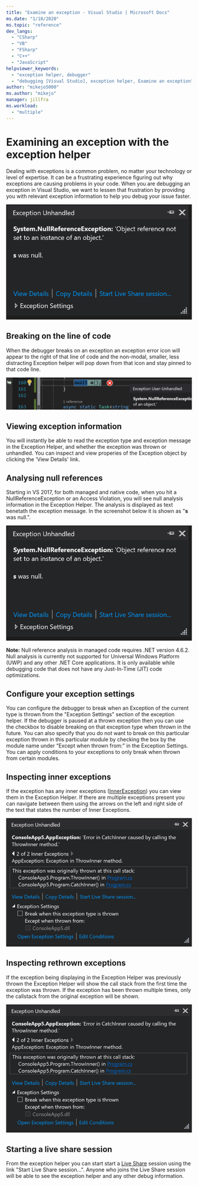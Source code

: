 ```yaml
---
title: "Examine an exception - Visual Studio | Microsoft Docs"
ms.date: "1/18/2020"
ms.topic: "reference"
dev_langs:
  - "CSharp"
  - "VB"
  - "FSharp"
  - "C++"
  - "JavaScript"
helpviewer_keywords:
  - "exception helper, debugger"
  - "debugging [Visual Studio], exception helper, Examine an exception"
author: "mikejo5000"
ms.author: "mikejo"
manager: jillfra
ms.workload:
  - "multiple"
---
```

# Examining an exception with the exception helper

Dealing with exceptions is a common problem, no matter your technology or level of expertise. It can be a frustrating experience figuring out why exceptions are causing problems in your code. When you are debugging an exception in Visual Studio, we want to lessen that frustration by providing you with relevant exception information to help you debug your issue faster.

![Exception Helper](media/debugger-exception-helper-default.png)


## Breaking on the line of code
When the debugger breaks on an exception an exception error icon will appear to the right of that line of code and the non-modal, smaller, less distracting Exception helper will pop down from that icon and stay pinned to that code line.

![Exception helper adjacent to line of code](media/debugger-exception-helper-locerror.png)

## Viewing exception information
You will instantly be able to read the exception type and exception message in the Exception Helper, and whether the exception was thrown or unhandled. You can inspect and view properies of the Exception object by clicking the 'View Details' link.

## Analysing null references
Starting in VS 2017, for both managed and native code, when you hit a NullReferenceException or an Access Violation, you will see null analysis information in the Exception Helper. The analysis is displayed as text benetath the exception message. In the screenshot below it is shown as "**s** was null.".


![Exception helper null analysis](media/debugger-exception-helper-default.png)


**Note:** Null reference analysis in managed code requires .NET version 4.6.2. Null analysis is currently not supported for Universal Windows Platform (UWP) and any other .NET Core applications. It is only available while debugging code that does not have any Just-In-Time (JIT) code optimizations.

## Configure your exception settings 
You can configure the debugger to break when an Exception of the current type is thrown from the "Exception Settings" section of the exception helper. If the debugger is paused at a thrown exception then you can use the checkbox to disable breaking on that exception type when thrown in the future. You can also specify that you do not want to break on this particular exception thrown in this particular module by checking the box by the module name under “Except when thrown from:” in the Exception Settings. You can apply conditions to your exceptions to only break when thrown from certain modules.

## Inspecting inner exceptions 
If the exception has any inner exceptions ([InnerException](https://docs.microsoft.com/en-us/dotnet/api/system.exception.innerexception?view=netframework-4.8)) you can view them in the Exception Helper. If there are multiple exceptions present you can navigate between them using the arrows on the left and right side of the text that states the number of Inner Exceptions.

![Exception helper with inner exception](media/debugger-exception-helper-innerexception.png)

## Inspecting rethrown exceptions
If the exception being displaying in the Exception Helper was previously thrown the Exception Helper will show the call stack from the first time the exception was thrown. If the exception has been thrown multiple times, only the callstack from the original exception will be shown.

![Exception helper with rethrown exceptions](media/debugger-exception-helper-innerexception.png)

## Starting a live share session
From the exception helper you can start start a [Live Share](https://docs.microsoft.com/en-us/visualstudio/liveshare/) session using the link "Start Live Share session...". Anyone who joins the Live Share session will be able to see the exception helper and any other debug information.
